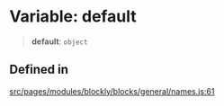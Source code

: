 # Variable: default

> **default**: `object`

## Defined in

[src/pages/modules/blockly/blocks/general/names.js:61](https://github.com/DhyeyMavani2003/r-blocks/blob/7e7320f10e8cdef37355f89e9ab53b89acb97f36/src/pages/modules/blockly/blocks/general/names.js#L61)
